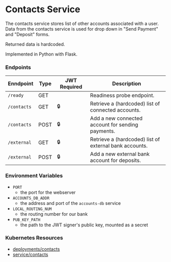 # Contacts Service

The contacts service stores list of other accounts associated with a user. 
Data from the contacts service is used for drop down in "Send Payment" and "Deposit" forms.

Returned data is hardcoded.

Implemented in Python with Flask.

### Endpoints

| Enndpoint      | Type  | JWT Required | Description                                              |
| -------------- | ----- | ------------ | -------------------------------------------------------- |
| `/ready`       | GET   |              |  Readiness probe endpoint.                               |
| `/contacts`    | GET   | 🔒           |  Retrieve a (hardcoded) list of connected accounts.      |
| `/contacts`    | POST  | 🔒           |  Add a new connected account for sending payments.       |
| `/external`    | GET   | 🔒           |  Retrieve a (hardcoded) list of external bank accounts.  |
| `/external`    | POST  | 🔒           |  Add a new external bank account for deposits.           |


### Environment Variables

- `PORT`
  - the port for the webserver
- `ACCOUNTS_DB_ADDR`
  - the address and port of the `accounts-db` service
- `LOCAL_ROUTING_NUM`
  - the routing number for our bank
- `PUB_KEY_PATH`
  - the path to the JWT signer's public key, mounted as a secret

### Kubernetes Resources

- [deployments/contacts](/kubernetes-manifests/contacts.yaml)
- [service/contacts](/kubernetes-manifests/contacts.yaml)
